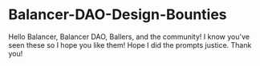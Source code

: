 # Balancer-DAO-Design-Bounties
Hello Balancer, Balancer DAO, Ballers, and the community!
I know you've seen these so I hope you like them!
Hope I did the prompts justice.
Thank you!
